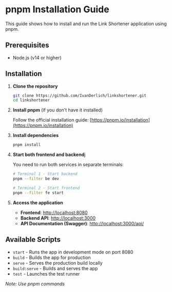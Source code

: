 # pnpm Installation Guide

This guide shows how to install and run the Link Shortener application using pnpm.

## Prerequisites

- Node.js (v14 or higher)

## Installation

1. **Clone the repository**

   ```bash
   git clone https://github.com/IvanDerlich/linkshortener.git
   cd linkshortener
   ```

2. **Install pnpm** (if you don't have it installed)

   Follow the official installation guide: [https://pnpm.io/installation](https://pnpm.io/installation)

3. **Install dependencies**

   ```bash
   pnpm install
   ```

4. **Start both frontend and backend**j

   You need to run both services in separate terminals:

   ```bash
   # Terminal 1 - Start backend
   pnpm --filter be dev

   # Terminal 2 - Start frontend
   pnpm --filter fe start
   ```

5. **Access the application**

   - **Frontend**: [http://localhost:8080](http://localhost:8080)
   - **Backend API**: [http://localhost:3000](http://localhost:3000)
   - **API Documentation (Swagger)**: [http://localhost:3000/api/](http://localhost:3000/api/)

## Available Scripts

- `start` - Runs the app in development mode on port 8080
- `build` - Builds the app for production
- `serve` - Serves the production build locally
- `build:serve` - Builds and serves the app
- `test` - Launches the test runner

_Note: Use pnpm commands_
